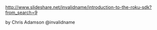 http://www.slideshare.net/invalidname/introduction-to-the-roku-sdk?from_search=9

by Chris Adamson
@invalidname